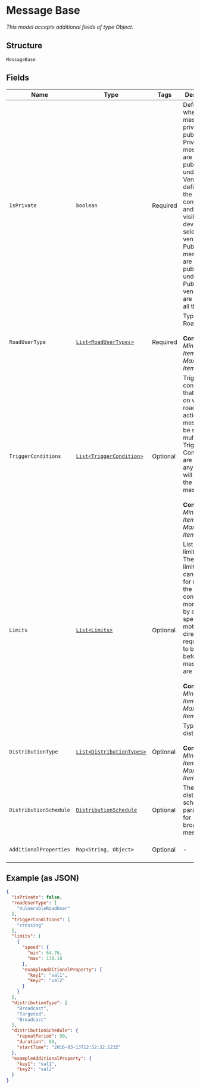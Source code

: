 
# Message Base

*This model accepts additional fields of type Object.*

## Structure

`MessageBase`

## Fields

| Name | Type | Tags | Description | Getter | Setter |
|  --- | --- | --- | --- | --- | --- |
| `IsPrivate` | `boolean` | Required | Defines whether the message is private or public.<br>Private messages are published under the Vendor ID defined in the configuration and only visible to devices of selected vendors.<br>Public messages are published under the Public vendor and are visible to all the users. | boolean getIsPrivate() | setIsPrivate(boolean isPrivate) |
| `RoadUserType` | [`List<RoadUserTypes>`](../../doc/models/road-user-types.md) | Required | Type of the Road User.<br><br>**Constraints**: *Minimum Items*: `1`, *Maximum Items*: `2` | List<RoadUserTypes> getRoadUserType() | setRoadUserType(List<RoadUserTypes> roadUserType) |
| `TriggerConditions` | [`List<TriggerCondition>`](../../doc/models/trigger-condition.md) | Optional | Trigger conditions that define on which road user action the message will be sent. If multiple Trigger Conditions are defined any of them will trigger the message.<br><br>**Constraints**: *Minimum Items*: `1`, *Maximum Items*: `3` | List<TriggerCondition> getTriggerConditions() | setTriggerConditions(List<TriggerCondition> triggerConditions) |
| `Limits` | [`List<Limits>`](../../doc/models/containers/limits.md) | Optional | List of limitations. These limitations can be used for making the trigger condition more precise by defining speed and motion direction requirements to be met before the messages are sent out.<br><br>**Constraints**: *Minimum Items*: `1`, *Maximum Items*: `2` | List<Limits> getLimits() | setLimits(List<Limits> limits) |
| `DistributionType` | [`List<DistributionTypes>`](../../doc/models/distribution-types.md) | Optional | Type of the distribution.<br><br>**Constraints**: *Minimum Items*: `1`, *Maximum Items*: `2` | List<DistributionTypes> getDistributionType() | setDistributionType(List<DistributionTypes> distributionType) |
| `DistributionSchedule` | [`DistributionSchedule`](../../doc/models/distribution-schedule.md) | Optional | The distribution schedule parameters for broadcast messages. | DistributionSchedule getDistributionSchedule() | setDistributionSchedule(DistributionSchedule distributionSchedule) |
| `AdditionalProperties` | `Map<String, Object>` | Optional | - | Object getAdditionalProperty(String key) | additionalProperty(String key, Object value) |

## Example (as JSON)

```json
{
  "isPrivate": false,
  "roadUserType": [
    "VulnerableRoadUser"
  ],
  "triggerConditions": [
    "crossing"
  ],
  "limits": [
    {
      "speed": {
        "min": 64.76,
        "max": 138.18
      },
      "exampleAdditionalProperty": {
        "key1": "val1",
        "key2": "val2"
      }
    }
  ],
  "distributionType": [
    "Broadcast",
    "Targeted",
    "Broadcast"
  ],
  "distributionSchedule": {
    "repeatPeriod": 90,
    "duration": 88,
    "startTime": "2016-03-13T12:52:32.123Z"
  },
  "exampleAdditionalProperty": {
    "key1": "val1",
    "key2": "val2"
  }
}
```

